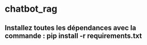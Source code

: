 # chatbot_rag
## Installez  toutes les dépendances avec la commande :  pip install -r requirements.txt

